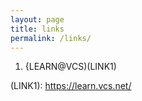 ```yaml
---
layout: page
title: links
permalink: /links/
---
```

 
1. {LEARN@VCS)(LINK1)

(LINK1): https://learn.vcs.net/
